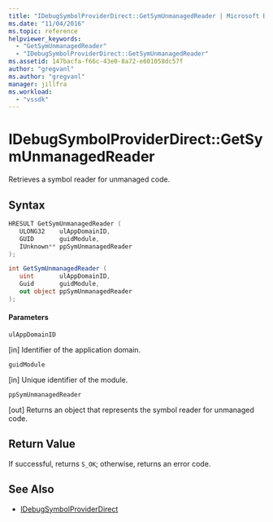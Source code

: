 ```yaml
---
title: "IDebugSymbolProviderDirect::GetSymUnmanagedReader | Microsoft Docs"
ms.date: "11/04/2016"
ms.topic: reference
helpviewer_keywords:
  - "GetSymUnmanagedReader"
  - "IDebugSymbolProviderDirect::GetSymUnmanagedReader"
ms.assetid: 147bacfa-f66c-43e0-8a72-e601058dc57f
author: "gregvanl"
ms.author: "gregvanl"
manager: jillfra
ms.workload:
  - "vssdk"
---
```

# IDebugSymbolProviderDirect::GetSymUnmanagedReader
Retrieves a symbol reader for unmanaged code.

## Syntax

```cpp
HRESULT GetSymUnmanagedReader (
   ULONG32    ulAppDomainID,
   GUID       guidModule,
   IUnknown** ppSymUnmanagedReader
);
```

```csharp
int GetSymUnmanagedReader (
   uint       ulAppDomainID,
   Guid       guidModule,
   out object ppSymUnmanagedReader
);
```

#### Parameters
 `ulAppDomainID`

 [in] Identifier of the application domain.

 `guidModule`

 [in] Unique identifier of the module.

 `ppSymUnmanagedReader`

 [out] Returns an object that represents the symbol reader for unmanaged code.

## Return Value
 If successful, returns `S_OK`; otherwise, returns an error code.

## See Also
- [IDebugSymbolProviderDirect](../../../extensibility/debugger/reference/idebugsymbolproviderdirect.md)